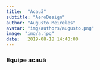 ```yaml
---
title:  "Acauã"
subtitle: "AeroDesign"
author: "Augusto Meireles"
avatar: "img/authors/augusto.png"
image: "img/a.jpg"
date:   2019-08-18 14:40:00
---
```


### Equipe acauã

 <p style="text-align: justify;">
  
 </p>
 
